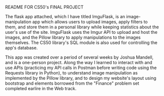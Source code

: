README FOR CS50's FINAL PROJECT

The flask app attached, which I have titled ImguFlask, is an image-manipulation app which allows users to upload images, apply filters to them, and store them in a personal library while keeping statistics about the user's use of the site. ImguFlask uses the Imgur API to upload and host the images, and the Pillow library to apply manipulations to the images themselves. The CS50 library's SQL module is also used for controlling the app's database.

This app was created over a period of several weeks by Joshua Mandell, and is a one-person project. Along the way I learned to interact with and use APIs (practicing my API calls in Postman before writing code using the Requests library in Python), to understand image manipulation as implemented by the Pillow library, and to design my website's layout using bootstrap and elements borrowed from the "Finance" problem set completed earlire in the Web track.